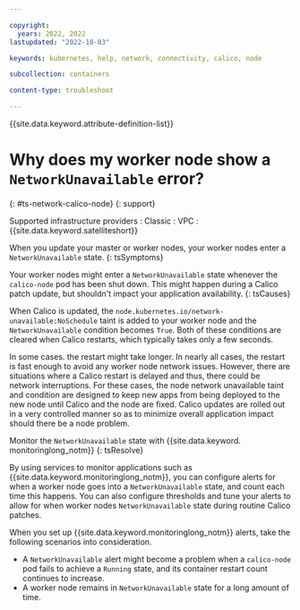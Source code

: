 ```yaml
---

copyright: 
  years: 2022, 2022
lastupdated: "2022-10-03"

keywords: kubernetes, help, network, connectivity, calico, node

subcollection: containers

content-type: troubleshoot

---
```


{{site.data.keyword.attribute-definition-list}}



# Why does my worker node show a `NetworkUnavailable` error?
{: #ts-network-calico-node}
{: support}

Supported infrastructure providers
:   Classic
:   VPC
:   {{site.data.keyword.satelliteshort}}

When you update your master or worker nodes, your worker nodes enter a `NetworkUnavailable` state.
{: tsSymptoms}

Your worker nodes might enter a `NetworkUnavailable` state whenever the `calico-node` pod has been shut down. This might happen during a Calico patch update, but shouldn't impact your application availability.
{: tsCauses}

When Calico is updated, the `node.kubernetes.io/network-unavailable:NoSchedule` taint is added to your worker node and the `NetworkUnavailable` condition becomes `True`. Both of these conditions are cleared when Calico restarts, which typically takes only a few seconds.

In some cases. the restart might take longer. In nearly all cases, the restart is fast enough to avoid any worker node network issues. However, there are situations where a Calico restart is delayed and thus, there could be network interruptions.  For these cases, the node network unavailable taint and condition are designed to keep new apps from being deployed to the new node until Calico and the node are fixed. Calico updates are rolled out in a very controlled manner so as to minimize overall application impact should there be a node problem.

Monitor the `NetworkUnavailable` state with {{site.data.keyword. monitoringlong_notm}}
{: tsResolve}

By using services to monitor applications such as {{site.data.keyword.monitoringlong_notm}}, you can configure alerts for when a worker node goes into a `NetworkUnavailable` state, and count each time this happens. You can also configure thresholds and tune your alerts to allow for when worker nodes `NetworkUnavailable` state during routine Calico patches.

When you set up {{site.data.keyword.monitoringlong_notm}} alerts, take the following scenarios into consideration.

- A `NetworkUnavailable` alert might become a problem when a `calico-node` pod fails to achieve a `Running` state, and its container restart count continues to increase.
- A worker node remains in `NetworkUnavailable` state for a long amount of time.
